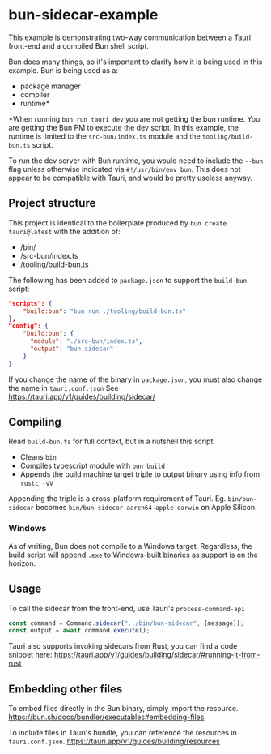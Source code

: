# bun-sidecar-example

This example is demonstrating two-way communication between a Tauri front-end and a compiled Bun shell script. 

Bun does many things, so it's important to clarify how it is being used in this example. Bun is being used as a:
* package manager
* compiler
* runtime*

*When running `bun run tauri dev` you are not getting the bun runtime. You are getting the Bun PM to execute the dev script. In this example, the runtime is limited to the `src-bun/index.ts` module and the `tooling/build-bun.ts` script.

To run the dev server with Bun runtime, you would need to include the `--bun` flag unless otherwise indicated via `#!/usr/bin/env bun`. This does not appear to be compatible with Tauri, and would be pretty useless anyway. 

## Project structure

This project is identical to the boilerplate produced by `bun create tauri@latest` with the addition of:
* /bin/
* /src-bun/index.ts
* /tooling/build-bun.ts

The following has been added to `package.json` to support the `build-bun` script:
```json
"scripts": {
    "build:bun": "bun run ./tooling/build-bun.ts"
},
"config": {
    "build:bun": {
      "module": "./src-bun/index.ts",
      "output": "bun-sidecar"
    }
}
```

If you change the name of the binary in `package.json`, you must also change the name in `tauri.conf.json` See https://tauri.app/v1/guides/building/sidecar/

## Compiling

Read `build-bun.ts` for full context, but in a nutshell this script:
* Cleans `bin`
* Compiles typescript module with `bun build`
* Appends the build machine target triple to output binary using info from `rustc -vV`

Appending the triple is a cross-platform requirement of Tauri. Eg. `bin/bun-sidecar` becomes `bin/bun-sidecar-aarch64-apple-darwin` on Apple Silicon. 


### Windows

As of writing, Bun does not compile to a Windows target. Regardless, the build script will append `.exe` to Windows-built binaries as support is on the horizon.

## Usage
To call the sidecar from the front-end, use Tauri's `process-command-api` 

```ts
const command = Command.sidecar("../bin/bun-sidecar", [message]);
const output = await command.execute();
```

Tauri also supports invoking sidecars from Rust, you can find a code snippet here:
https://tauri.app/v1/guides/building/sidecar/#running-it-from-rust




## Embedding other files

To embed files directly in the Bun binary, simply import the resource. 
https://bun.sh/docs/bundler/executables#embedding-files

To include files in Tauri's bundle, you can reference the resources in `tauri.conf.json`. 
https://tauri.app/v1/guides/building/resources